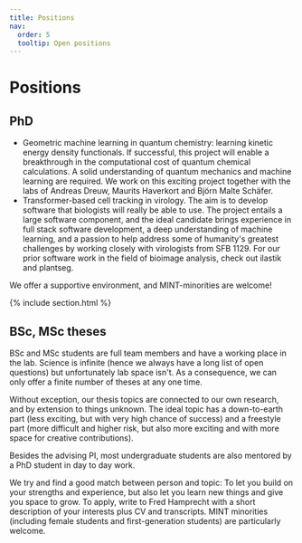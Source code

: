 ```yaml
---
title: Positions
nav:
  order: 5
  tooltip: Open positions
---
```


# Positions



## PhD
* Geometric machine learning in quantum chemistry: learning kinetic energy density functionals. If successful, this project will enable a breakthrough in the computational cost of quantum chemical calculations. A solid understanding of quantum mechanics and machine learning are required. We work on this exciting project together with the labs of Andreas Dreuw, Maurits Haverkort and Björn Malte Schäfer. 
*  Transformer-based cell tracking in virology. The aim is to develop software that biologists will really be able to use. The project entails a large software component, and the ideal candidate brings experience in full stack software development, a deep understanding of machine learning, and a passion to help address some of humanity's greatest challenges by working closely with virologists from SFB 1129. For our prior software work in the field of bioimage analysis, check out ilastik and plantseg.

We offer a supportive environment, and MINT-minorities are welcome! 

{% include section.html %}

## BSc, MSc theses

BSc and MSc students are full team members and have a working place in the lab. Science is infinite (hence we always have a long list of open questions) but unfortunately lab space isn't. As a consequence, we can only offer a finite number of theses at any one time. 

Without exception, our thesis topics are connected to our own research, and by extension to things unknown. The ideal topic has a down-to-earth part (less exciting, but with very high chance of success) and a freestyle part (more difficult and higher risk, but also more exciting and with more space for creative contributions). 

Besides the advising PI, most undergraduate students are also mentored by a PhD student in day to day work. 

We try and find a good match between person and topic: To let you build on your strengths and experience, but also let you learn new things and give you space to grow. To apply, write to Fred Hamprecht with a short description of your interests plus CV and transcripts. MINT minorities (including female students and first-generation students) are particularly welcome. 

